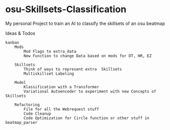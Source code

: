 # osu-Skillsets-Classification
My personal Project to train an AI to classify the skillsets of an osu beatmap

Ideas & Todos
``` mermaid
kanban
    Mods
        Mod Flags to extra_data
        New Function to change Data based on mods for DT, HR, EZ

    Skillsets
        Think of ways to represent extra  Skillsets
        Multiskillset Labeling

    Model
        Klassification with a Transformer
        Variational Autoencoder to experiment with new Concepts of Skillsets

    Refactoring
        File for all the Webrequest stuff
        Code Cleanup
        Code Optimization for Circle function or other stuff in beatmap_parser
```